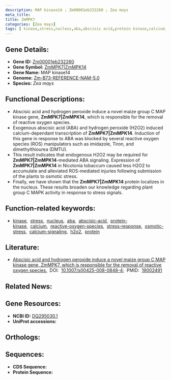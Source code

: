 ```yaml
---
description: MAP kinase14 ; Zm00001eb232260 ; Zea mays
meta_title:
title: ZmMPK7
categories: [Zea mays]
tags: [ kinase,stress,nucleus,aba,abscisic acid,protein kinase,calcium,reactive oxygen species,stress response,osmotic stress,calcium signaling,h2o2,protein ]
---
```


## Gene Details:
- **Gene ID:** [Zm00001eb232260]()
- **Gene Symbol:** <u>ZmMPK7|ZmMPK14</u>
- **Gene Name:** MAP kinase14
- **Genome:** [Zm-B73-REFERENCE-NAM-5.0]()
- **Species:** *Zea mays*

## Functional Descriptions:
   - Abscisic acid and hydrogen peroxide induce a novel maize group C MAP kinase gene, **ZmMPK7|ZmMPK14**, which is responsible for the removal of reactive oxygen species.
   - Exogenous abscisic acid (ABA) and hydrogen peroxide (H2O2) induced calcium-dependant transcription of **ZmMPK7|ZmMPK14**. Induction of this gene in response to ABA was blocked by several reactive oxygen species (ROS) manipulators such as imidazole, Tiron, and dimethylthiourea (DMTU).
   - This result indicates that endogenous H2O2 may be required for **ZmMPK7|ZmMPK14**-mediated ABA signaling. Expression of **ZmMPK7|ZmMPK14** in Nicotonia tobaccum caused less H2O2 to accumulate and alleviated ROS-mediated injuries following submission of the plants to osmotic stress. 
   - Finally, we have shown that the **ZmMPK7|ZmMPK14** protein localizes in the nucleus. These results broaden our knowledge regarding plant group C MAPK activity in response to stress signals.

## Function-related keywords:
   - [kinase](/tags/kinase/),&nbsp;&nbsp;[stress](/tags/stress/),&nbsp;&nbsp;[nucleus](/tags/nucleus/),&nbsp;&nbsp;[aba](/tags/aba/),&nbsp;&nbsp;[abscisic-acid](/tags/abscisic-acid/),&nbsp;&nbsp;[protein-kinase](/tags/protein-kinase/),&nbsp;&nbsp;[calcium](/tags/calcium/),&nbsp;&nbsp;[reactive-oxygen-species](/tags/reactive-oxygen-species/),&nbsp;&nbsp;[stress-response](/tags/stress-response/),&nbsp;&nbsp;[osmotic-stress](/tags/osmotic-stress/),&nbsp;&nbsp;[calcium-signaling](/tags/calcium-signaling/),&nbsp;&nbsp;[h2o2](/tags/h2o2/),&nbsp;&nbsp;[protein](/tags/protein/)

## Literature:
   - [Abscisic acid and hydrogen peroxide induce a novel maize group C MAP kinase gene, ZmMPK7, which is responsible for the removal of reactive oxygen species.](https://doi.org/10.1007/s00425-008-0848-4)&nbsp;&nbsp;DOI:&nbsp;&nbsp;[10.1007/s00425-008-0848-4](https://doi.org/10.1007/s00425-008-0848-4);&nbsp;&nbsp;PMID:&nbsp;&nbsp;[19002491](https://pubmed.ncbi.nlm.nih.gov/19002491/)

## Related News:

## Gene Resources:
- **NCBI ID:**  [DQ295030.1](https://www.ncbi.nlm.nih.gov/gene/?term=DQ295030.1)
- **UniProt accessions:**  [](https://www.uniprot.org/uniprotkb//entry)

## Orthologs:

## Sequences:
- **CDS Sequence:**
- **Protein Sequence:**
